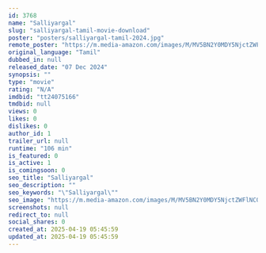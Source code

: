 ```yaml
---
id: 3768
name: "Salliyargal"
slug: "salliyargal-tamil-movie-download"
poster: "posters/salliyargal-tamil-2024.jpg"
remote_poster: "https://m.media-amazon.com/images/M/MV5BN2Y0MDY5NjctZWFlNC00MTk2LTllYTktYjQ3NTJmMTA0NTBjXkEyXkFqcGc@._V1_SX300.jpg"
original_language: "Tamil"
dubbed_in: null
released_date: "07 Dec 2024"
synopsis: ""
type: "movie"
rating: "N/A"
imdbid: "tt24075166"
tmdbid: null
views: 0
likes: 0
dislikes: 0
author_id: 1
trailer_url: null
runtime: "106 min"
is_featured: 0
is_active: 1
is_comingsoon: 0
seo_title: "Salliyargal"
seo_description: ""
seo_keywords: "\"Salliyargal\""
seo_image: "https://m.media-amazon.com/images/M/MV5BN2Y0MDY5NjctZWFlNC00MTk2LTllYTktYjQ3NTJmMTA0NTBjXkEyXkFqcGc@._V1_SX300.jpg"
screenshots: null
redirect_to: null
social_shares: 0
created_at: 2025-04-19 05:45:59
updated_at: 2025-04-19 05:45:59
---
```


